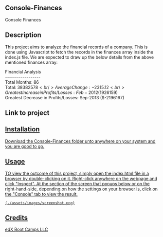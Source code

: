 ## Console-Finances
Console Finances
## Description

This project aims to analyze the financial records of a company. This is done using Javascript to fetch the records in the finances array inside the index.js file. We are expected to draw up the below details from the above mentioned finances array:

Financial Analysis<br/>
------------------<br/>
Total Months: 86<br/>
Total: $38382578<br/>
Average Change: -2315.12<br/>
Greatest Increase in Profits/Losses: Feb-2012 ($1926159)<br/>
Greatest Decrease in Profits/Losses: Sep-2013 ($-2196167)<br/>


## Link to project

<a href="https://mannyigho.github.io/Console-Finances" target="_blank">

## Installation

Download the Console-Finances folder unto anywhere on your system and you are good to go.

## Usage

TO view the outcome of this project, simply open the index.html file in a browser by double-clicking on it. Right-click anywhere on the webpage and click "Inspect". At the section of the screen that popups below or on the right-hand-side, depending on how the settings on your browser is, click on the "Console" tab to view the result.

    (./assets/images/screenshot.png)

## Credits

edX Boot Camps LLC

